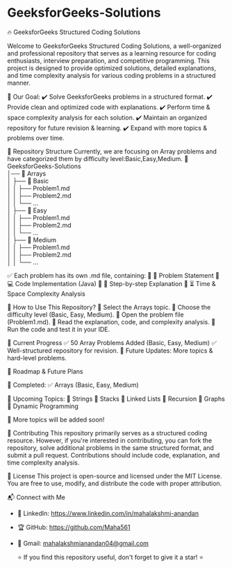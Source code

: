 # GeeksforGeeks-Solutions

🔥 GeeksforGeeks Structured Coding Solutions

Welcome to GeeksforGeeks Structured Coding Solutions, a well-organized and professional repository that serves as a learning resource for coding enthusiasts, interview preparation, and competitive programming. This project is designed to provide optimized solutions, detailed explanations, and time complexity analysis for various coding problems in a structured manner.

🚀 Our Goal:
✔️ Solve GeeksforGeeks problems in a structured format.
✔️ Provide clean and optimized code with explanations.
✔️ Perform time & space complexity analysis for each solution.
✔️ Maintain an organized repository for future revision & learning.
✔️ Expand with more topics & problems over time.

📂 Repository Structure
Currently, we are focusing on Array problems and have categorized them by difficulty level:Basic,Easy,Medium.
📂 GeeksforGeeks-Solutions  
│── 📂 Arrays  
│    ├── 📂 Basic  
│    │    ├── Problem1.md  
│    │    ├── Problem2.md  
│    │    └── ...  
│    ├── 📂 Easy  
│    │    ├── Problem1.md  
│    │    ├── Problem2.md  
│    │    └── ...  
│    ├── 📂 Medium  
│    │    ├── Problem1.md  
│    │    ├── Problem2.md  
│    │    └── ...

✅ Each problem has its own .md file, containing:
🔹 📌 Problem Statement
🔹 💻 Code Implementation (Java)
🔹 📖 Step-by-step Explanation
🔹 ⏳ Time & Space Complexity Analysis

🚀 How to Use This Repository?
🔹 Select the Arrays topic.
🔹 Choose the difficulty level (Basic, Easy, Medium).
🔹 Open the problem file (Problem1.md).
🔹 Read the explanation, code, and complexity analysis.
🔹 Run the code and test it in your IDE.

📌 Current Progress
✅ 50 Array Problems Added (Basic, Easy, Medium)
✅ Well-structured repository for revision.
🔄 Future Updates: More topics & hard-level problems.

🎯 Roadmap & Future Plans

📌 Completed:
✅ Arrays (Basic, Easy, Medium)

📌 Upcoming Topics:
🔹 Strings
🔹 Stacks
🔹 Linked Lists
🔹 Recursion
🔹 Graphs
🔹 Dynamic Programming

🚀 More topics will be added soon!

🤝 Contributing
This repository primarily serves as a structured coding resource. However, if you're interested in contributing, you can fork the repository, solve additional problems in the same structured format, and submit a pull request. Contributions should include code, explanation, and time complexity analysis.

📜 License
This project is open-source and licensed under the MIT License. You are free to use, modify, and distribute the code with proper attribution.

📬 Connect with Me  
- 🔗 LinkedIn: https://www.linkedin.com/in/mahalakshmi-anandan

- 🏆 GitHub: https://github.com/Maha561  

- 📧 Gmail: mahalakshmianandan04@gmail.com

  ⭐ If you find this repository useful, don't forget to give it a star! ⭐

